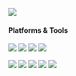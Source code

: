 [![](https://count.getloli.com/get/@akashic?theme=rule34)](https://count.getloli.com)

#### Platforms & Tools
[![](https://img.shields.io/badge/macOS-retina-292e33?style=flat-square&logo=apple&logoColor=ffffff&logoColor=ffffff)](https://www.apple.com/imac-27/)
[![](https://img.shields.io/badge/Windows-10-2376bc?style=flat-square&logo=windows&logoColor=ffffff)](https://www.microsoft.com/windows/get-windows-10)
[![](https://img.shields.io/badge/Windows-7-2376bc?style=flat-square&logo=windows&logoColor=ffffff)](https://www.microsoft.com/windows/get-windows-7)
[![](https://img.shields.io/badge/IDE-Visual%20Studio%20Code-blue?style=flat-square&logo=visual-studio-code&logoColor=ffffff)](https://code.visualstudio.com/)

[![](https://img.shields.io/badge/-Laravel-red?style=flat-square&logo=laravel&logoColor=ffffff)](https://laravel.com/)
[![](https://img.shields.io/badge/-PHP-777BB4?style=flat-square&logo=php&logoColor=ffffff)](https://www.php.net/)
[![](https://img.shields.io/badge/-MySQL-blue?style=flat-square&logo=mysql&logoColor=ffffff)](https://www.mysql.com/)
[![](https://img.shields.io/badge/React-292e33?style=flat-square&logo=react&logoColor=61dbfb)](https://reactjs.org/)
[![](https://img.shields.io/badge/Rust-bebebe?style=flat-square&logo=rust&logoColor=281C1C)](https://www.rust-lang.org/)
